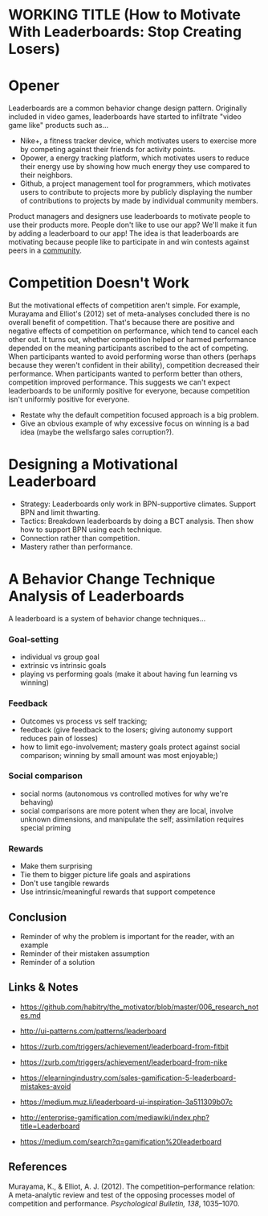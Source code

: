 # WORKING TITLE (How to Motivate With Leaderboards: Stop Creating Losers)

# Opener

Leaderboards are a common behavior change design pattern. Originally included in video games, leaderboards have started to infiltrate "video game like" products such as...

* Nike+, a fitness tracker device, which motivates users to exercise more by competing against their friends for activity points.
* Opower, a energy tracking platform, which motivates users to reduce their energy use by showing how much energy they use compared to their neighbors.
* Github, a project management tool for programmers, which motivates users to contribute to projects more by publicly displaying the number of contributions to projects by made by individual community members.

Product managers and designers use leaderboards to motivate people to use their products more. People don't like to use our app? We'll make it fun by adding a leaderboard to our app! The idea is that leaderboards are motivating because people like to participate in and win contests against peers in a [community](http://habitry.link/community).

# Competition Doesn't Work

But the motivational effects of competition aren't simple. For example, Murayama and Elliot's (2012) set of meta-analyses concluded there is no overall benefit of competition. That's because there are positive and negative effects of competition on performance, which tend to cancel each other out. It turns out, whether competition helped or harmed performance depended on the meaning participants ascribed to the act of competing. When participants wanted to avoid performing worse than others (perhaps because they weren't confident in their ability), competition decreased their performance. When participants wanted to perform better than others, competition improved performance. This suggests we can't expect leaderboards to be uniformly positive for everyone, because competition isn't uniformly positive for everyone.

- Restate why the default competition focused approach is a big problem.
- Give an obvious example of why excessive focus on winning is a bad idea (maybe the wellsfargo sales corruption?).

# Designing a Motivational Leaderboard

- Strategy: Leaderboards only work in BPN-supportive climates. Support BPN and limit thwarting.
- Tactics: Breakdown leaderboards by doing a BCT analysis. Then show how to support BPN using each technique.
- Connection rather than competition.
- Mastery rather than performance.


# A Behavior Change Technique Analysis of Leaderboards

A leaderboard is a system of behavior change techniques...

### Goal-setting
- individual vs group goal
- extrinsic vs intrinsic goals
- playing vs performing goals (make it about having fun learning vs winning)

### Feedback

- Outcomes vs process vs self tracking;
- feedback (give feedback to the losers; giving autonomy support reduces pain of losses)
- how to limit ego-involvement; mastery goals protect against social comparison; winning by small amount was most enjoyable;)

### Social comparison

- social norms (autonomous vs controlled motives for why we're behaving)
- social comparisons are more potent when they are local, involve unknown dimensions, and manipulate the self; assimilation requires special priming

### Rewards

- Make them surprising
- Tie them to bigger picture life goals and aspirations
- Don't use tangible rewards
- Use intrinsic/meaningful rewards that support competence

## Conclusion

- Reminder of why the problem is important for the reader, with an example
- Reminder of their mistaken assumption
- Reminder of a solution

## Links & Notes

- https://github.com/habitry/the_motivator/blob/master/006_research_notes.md
- http://ui-patterns.com/patterns/leaderboard
- https://zurb.com/triggers/achievement/leaderboard-from-fitbit
- https://zurb.com/triggers/achievement/leaderboard-from-nike

- https://elearningindustry.com/sales-gamification-5-leaderboard-mistakes-avoid
- https://medium.muz.li/leaderboard-ui-inspiration-3a511309b07c
- http://enterprise-gamification.com/mediawiki/index.php?title=Leaderboard
- https://medium.com/search?q=gamification%20leaderboard

## References

Murayama, K., & Elliot, A. J. (2012). The competition–performance relation: A meta-analytic review and test of the opposing processes model of competition and performance. *Psychological Bulletin, 138*, 1035–1070.
